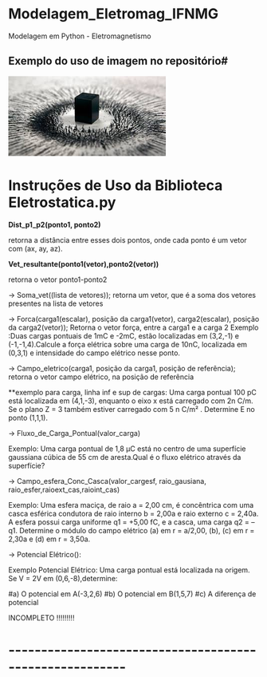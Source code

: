 # Modelagem_Eletromag_IFNMG
Modelagem em Python - Eletromagnetismo
## Exemplo do uso de imagem no repositório#
<img src="imgteste.jpg" alt="My cool logo"/>


#  Instruções de Uso da Biblioteca Eletrostatica.py  #

**Dist_p1_p2(ponto1, ponto2)** 

retorna a distância entre esses dois pontos, onde cada ponto é um vetor com (ax, ay, az).


**Vet_resultante(ponto1(vetor),ponto2(vetor))**

retorna o vetor ponto1-ponto2

->  Soma_vet((lista de vetores)); 
retorna um vetor, que é a soma dos vetores presentes na lista de vetores

->  Forca(carga1(escalar), posição da carga1(vetor), carga2(escalar), posição da carga2(vetor)); 
Retorna o vetor força, entre a carga1 e a carga 2 
Exemplo :Duas cargas pontuais de 1mC e -2mC, estão localizadas em (3,2,-1) e (-1,-1,4).Calcule a força elétrica sobre uma carga de 10nC, localizada em (0,3,1) e intensidade do campo elétrico nesse ponto.

-> Campo_eletrico(carga1, posição da carga1, posição de referência); 
retorna o vetor campo elétrico, na posição de referência

**exemplo para carga, linha inf e sup de cargas: Uma carga pontual 100 pC está localizada em (4,1,-3), enquanto o eixo x está carregado com 2n C/m. Se o plano Z = 3 também estiver carregado com 5 n C/m² . Determine E no ponto (1,1,1).

-> Fluxo_de_Carga_Pontual(valor_carga)

Exemplo: 
Uma carga pontual de 1,8 μC está no centro de uma superfície gaussiana cúbica de 55 cm de aresta.Qual é o fluxo elétrico através da superfície?


-> Campo_esfera_Conc_Casca(valor_cargesf, raio_gausiana, raio_esfer,raioext_cas,raioint_cas)

Exemplo: Uma esfera maciça, de raio a = 2,00 cm, é concêntrica com uma casca esférica condutora de raio interno b = 2,00a e raio externo c = 2,40a. A esfera possui carga uniforme q1 = +5,00 fC, e a casca, uma carga q2 = –q1. Determine o módulo do campo elétrico (a) em r = a/2,00, (b), (c) em r = 2,30a  e (d) em r = 3,50a.

-> Potencial Elétrico():

Exemplo Potencial Elétrico: Uma carga pontual está localizada na origem. Se V = 2V em (0,6,-8),determine:

#a) O potencial em A(-3,2,6)
#b) O potencial em B(1,5,7)
#c) A diferença de potencial

INCOMPLETO !!!!!!!!!
# -------------------------------------------------------- #

